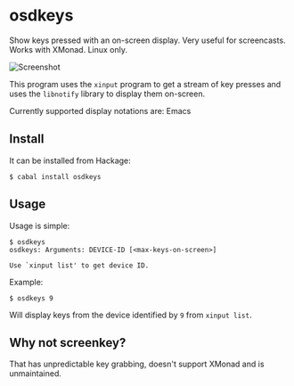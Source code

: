 osdkeys
=====

Show keys pressed with an on-screen display. Very useful for
screencasts. Works with XMonad. Linux only.

![Screenshot](http://i.imgur.com/tsGXach.png)

This program uses the `xinput` program to get a stream of key presses
and uses the `libnotify` library to display them on-screen.

Currently supported display notations are: Emacs

## Install

It can be installed from Hackage:

    $ cabal install osdkeys

## Usage

Usage is simple:

    $ osdkeys
    osdkeys: Arguments: DEVICE-ID [<max-keys-on-screen>]

    Use `xinput list' to get device ID.

Example:

    $ osdkeys 9

Will display keys from the device identified by `9` from `xinput
list`.

## Why not screenkey?

That has unpredictable key grabbing, doesn't support XMonad and is
unmaintained.
